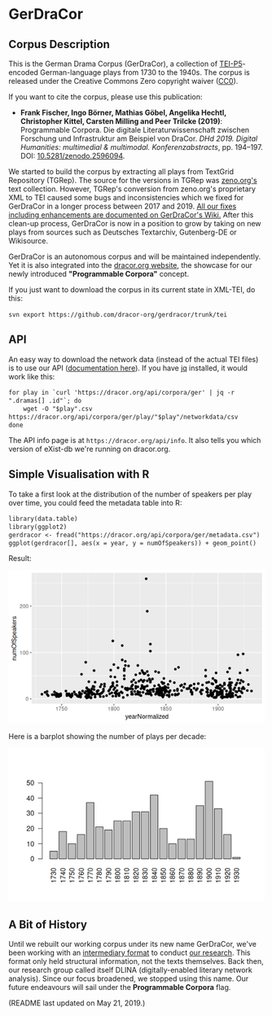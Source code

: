 # GerDraCor
## Corpus Description
This is the German Drama Corpus (GerDraCor), a collection of [TEI-P5](https://tei-c.org/guidelines/p5/)-encoded German-language plays from 1730 to the 1940s. The corpus is released under the Creative Commons Zero copyright waiver ([CC0](https://creativecommons.org/share-your-work/public-domain/cc0/)).

If you want to cite the corpus, please use this publication:

- **Frank Fischer, Ingo Börner, Mathias Göbel, Angelika Hechtl, Christopher Kittel, Carsten Milling and Peer Trilcke (2019)**: Programmable Corpora. Die digitale Literaturwissenschaft zwischen Forschung und Infrastruktur am Beispiel von DraCor. *DHd 2019. Digital Humanities: multimedial & multimodal. Konferenzabstracts*, pp. 194–197. DOI: [10.5281/zenodo.2596094](https://doi.org/10.5281/zenodo.2596094).

We started to build the corpus by extracting all plays from TextGrid Repository (TGRep). The source for the versions in TGRep was [zeno.org's](http://www.zeno.org/) text collection. However, TGRep's conversion from zeno.org's proprietary XML to TEI caused some bugs and inconsistencies which we fixed for GerDraCor in a longer process between 2017 and 2019. [All our fixes including enhancements are documented on GerDraCor's Wiki.](https://github.com/dracor-org/gerdracor/wiki/Documentation-for-Correcting-Plays-from-TextGrid-Repository) After this clean-up process, GerDraCor is now in a position to grow by taking on new plays from sources such as Deutsches Textarchiv, Gutenberg-DE or Wikisource.

GerDraCor is an autonomous corpus and will be maintained independently. Yet it is also integrated into the [dracor.org website](https://dracor.org/), the showcase for our newly introduced **"Programmable Corpora"** concept.

If you just want to download the corpus in its current state in XML-TEI, do this:

`svn export https://github.com/dracor-org/gerdracor/trunk/tei`

## API
An easy way to download the network data (instead of the actual TEI files) is to use our API ([documentation here](https://dracor.org/documentation/api/)). If you have [jq](http://blog.librato.com/posts/jq-json) installed, it would work like this:

```
for play in `curl 'https://dracor.org/api/corpora/ger' | jq -r ".dramas[] .id"`; do
    wget -O "$play".csv https://dracor.org/api/corpora/ger/play/"$play"/networkdata/csv
done
```

The API info page is at `https://dracor.org/api/info`. It also tells you which version of eXist-db we're running on dracor.org.

## Simple Visualisation with R
To take a first look at the distribution of the number of speakers per play over time, you could feed the metadata table into R:

```
library(data.table)
library(ggplot2)
gerdracor <- fread("https://dracor.org/api/corpora/ger/metadata.csv")
ggplot(gerdracor[], aes(x = year, y = numOfSpeakers)) + geom_point()
```

Result:

![number of speakers per play over time](numOfSpeakers.png)

Here is a barplot showing the number of plays per decade:

![number of speakers per play over time](playsPerDecade.png)

## A Bit of History
Until we rebuilt our working corpus under its new name GerDraCor, we've been working with an [intermediary format](https://github.com/dlina/project/tree/master/data/zwischenformat) to conduct [our research](https://dlina.github.io/talks/). This format only held structural information, not the texts themselves. Back then, our research group called itself DLINA (digitally-enabled literary network analysis). Since our focus broadened, we stopped using this name. Our future endeavours will sail under the **Programmable Corpora** flag.

(README last updated on May 21, 2019.)
